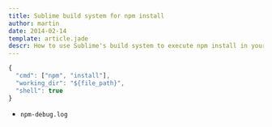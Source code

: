 ```yaml
---
title: Sublime build system for npm install
author: martin
date: 2014-02-14
template: article.jade
descr: How to use Sublime's build system to execute npm install in your current working directory
---
```

```js
{
  "cmd": ["npm", "install"],
  "working_dir": "${file_path}",
  "shell": true
}

```
* ```npm-debug.log```